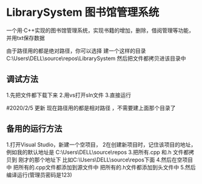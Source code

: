 ﻿# LibrarySystem 图书馆管理系统
一个用·C++实现的图书馆管理系统，实现书籍的增加，删除，借阅管理等功能，并用txt保存数据


由于路径用的都是绝对路径，你可以选择 建一个这样的目录 C:\Users\DELL\source\repos\LibrarySystem 
然后把文件都拷贝进该目录中
## 调试方法
1.先把文件都下载下来
2.用vs打开sln文件
3.直接运行

#2020/2/5 更新 
现在路径用的都是相对路径 ，不需要建上面那个目录了

## 备用的运行方法
1.打开Visual Studio，新建一个空项目，
2在创建新项目时，记住该项目的地址，例如我的默认地址是 C:\Users\DELL\source\repos
3.把所有.cpp 和.h 文件都拷贝到 刚才的那个地址下 比如C:\Users\DELL\source\repos下面
4.然后在空项目中 把所有的.cpp文件都添加到源文件中 把所有的.h文件都添加到头文件中
5.然后编译运行(管理员密码是123)


